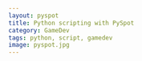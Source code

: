 ```yaml
---
layout: pyspot
title: Python scripting with PySpot
category: GameDev
tags: python, script, gamedev
image: pyspot.jpg
---
```

